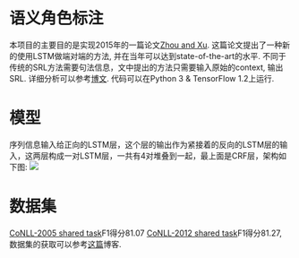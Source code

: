 # 语义角色标注
本项目的主要目的是实现2015年的一篇论文[Zhou and Xu](https://www.researchgate.net/publication/283806596_End-To-end_learning_of_semantic_role_labeling_using_recurrent_neural_networks). 这篇论文提出了一种新的使用LSTM做端对端的方法, 并在当年可以达到state-of-the-art的水平. 不同于传统的SRL方法需要句法信息，文中提出的方法只需要输入原始的context, 输出SRL. 详细分析可以参考[博文](https://blog.csdn.net/m0_37722110/article/details/96202467). 代码可以在Python 3 & TensorFlow 1.2上运行.

# 模型
序列信息输入给正向的LSTM层，这个层的输出作为紧接着的反向的LSTM层的输入，这两层构成一对LSTM层，一共有4对堆叠到一起，最上面是CRF层，架构如下图:
![](https://github.com/mmichazzj/Semantic-Role-Labeling/blob/master/pics/pic1.jpg)

# 数据集
[CoNLL-2005 shared task](https://www.cs.upc.edu/~srlconll/soft.html)F1得分81.07
[CoNLL-2012 shared task](http://conll.cemantix.org/2012/data.html)F1得分81.27, 
数据集的获取可以参考[这篇](https://www.jianshu.com/p/025bf2bd0ed5)博客.
